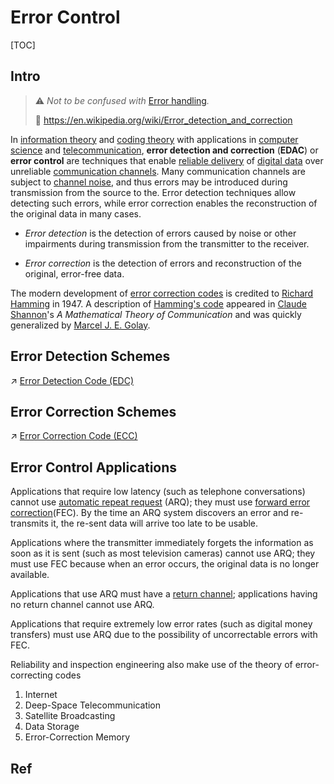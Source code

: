 # Error Control

[TOC]



## Intro

> ⚠  *Not to be confused with* [Error handling](https://en.wikipedia.org/wiki/Error_handling)*.*
>
> 🔗 https://en.wikipedia.org/wiki/Error_detection_and_correction

In [information theory](https://en.wikipedia.org/wiki/Information_theory) and [coding theory](https://en.wikipedia.org/wiki/Coding_theory) with applications in [computer science](https://en.wikipedia.org/wiki/Computer_science) and [telecommunication](https://en.wikipedia.org/wiki/Telecommunication), **error detection and correction** (**EDAC**) or **error control** are techniques that enable [reliable delivery](https://en.wikipedia.org/wiki/Reliability_(computer_networking)) of [digital data](https://en.wikipedia.org/wiki/Digital_data) over unreliable [communication channels](https://en.wikipedia.org/wiki/Communication_channel). Many communication channels are subject to [channel noise](https://en.wikipedia.org/wiki/Channel_noise), and thus errors may be introduced during transmission from the source to the. Error detection techniques allow detecting such errors, while error correction enables the reconstruction of the original data in many cases.

- *Error detection* is the detection of errors caused by noise or other impairments during transmission from the transmitter to the receiver.

- *Error correction* is the detection of errors and reconstruction of the original, error-free data.

The modern development of [error correction codes](https://en.wikipedia.org/wiki/Error_correction_code) is credited to [Richard Hamming](https://en.wikipedia.org/wiki/Richard_Hamming) in 1947. A description of [Hamming's code](https://en.wikipedia.org/wiki/Hamming_code) appeared in [Claude Shannon](https://en.wikipedia.org/wiki/Claude_Shannon)'s *A Mathematical Theory of Communication* and was quickly generalized by [Marcel J. E. Golay](https://en.wikipedia.org/wiki/Marcel_J._E._Golay).






## Error Detection Schemes
↗ [Error Detection Code (EDC)](Error%20Detection%20Code%20(EDC)/Error%20Detection%20Code%20(EDC).md)



## Error Correction Schemes
↗ [Error Correction Code (ECC)](Error%20Correction%20Code%20(ECC)/Error%20Correction%20Code%20(ECC).md)



## Error Control Applications
Applications that require low latency (such as telephone conversations) cannot use [automatic repeat request](https://en.wikipedia.org/wiki/Automatic_repeat_request) (ARQ); they must use [forward error correction](https://en.wikipedia.org/wiki/Forward_error_correction)(FEC). By the time an ARQ system discovers an error and re-transmits it, the re-sent data will arrive too late to be usable.

Applications where the transmitter immediately forgets the information as soon as it is sent (such as most television cameras) cannot use ARQ; they must use FEC because when an error occurs, the original data is no longer available.

Applications that use ARQ must have a [return channel](https://en.wikipedia.org/wiki/Return_channel); applications having no return channel cannot use ARQ.

Applications that require extremely low error rates (such as digital money transfers) must use ARQ due to the possibility of uncorrectable errors with FEC.

Reliability and inspection engineering also make use of the theory of error-correcting codes

1. Internet
2. Deep-Space Telecommunication
3. Satellite Broadcasting
4. Data Storage
5. Error-Correction Memory



## Ref
